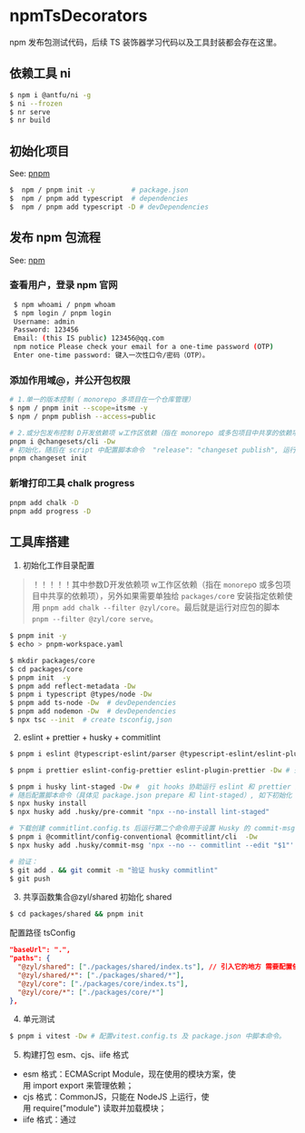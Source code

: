 # npmTsDecorators

npm 发布包测试代码，后续 TS 装饰器学习代码以及工具封装都会存在这里。

## 依赖工具 ni

```sh
$ npm i @antfu/ni -g
$ ni --frozen
$ nr serve
$ nr build
```

## 初始化项目

See: [pnpm](https://pnpm.io/zh/pnpm-cli)

```bash
$  npm / pnpm init -y         # package.json
$  npm / pnpm add typescript  # dependencies
$  npm / pnpm add typescript -D # devDependencies
```

## 发布 npm 包流程

See: [npm](https://www.npmjs.com/)

### 查看用户，登录 npm 官网

```bash
 $ npm whoami / pnpm whoam
 $ npm login / pnpm login
 Username: admin
 Password: 123456
 Email: (this IS public) 123456@qq.com
 npm notice Please check your email for a one-time password (OTP)
 Enter one-time password: 键入一次性口令/密码（OTP）。
```

### 添加作用域@，并公开包权限

```bash
# 1.单一的版本控制（ monorepo 多项目在一个仓库管理）
$ npm / pnpm init --scope=itsme -y
$ npm / pnpm publish --access=public

# 2.或分包发布控制 D开发依赖项 w工作区依赖（指在 monorepo 或多包项目中共享的依赖项）
pnpm i @changesets/cli -Dw
# 初始化，随后在 script 中配置脚本命令  "release": "changeset publish", 运行发布。
pnpm changeset init

```

### 新增打印工具 chalk progress

```bash
pnpm add chalk -D
pnpm add progress -D
```

## 工具库搭建

1. 初始化工作目录配置

> ！！！！！其中参数D开发依赖项 w工作区依赖（指在 `monorep`o 或多包项目中共享的依赖项），另外如果需要单独给 `packages/cor`e 安装指定依赖使用 `pnpm add chalk --filter @zyl/core`。最后就是运行对应包的脚本 `pnpm --filter @zyl/core serve`。

```bash
$ pnpm init -y
$ echo > pnpm-workspace.yaml

$ mkdir packages/core
$ cd packages/core
$ pnpm init  -y
$ pnpm add reflect-metadata -Dw
$ pnpm i typescript @types/node -Dw
$ pnpm add ts-node -Dw  # devDependencies
$ pnpm add nodemon -Dw  # devDependencies
$ npx tsc --init  # create tsconfig,json
```

2. eslint + prettier + husky + commitlint

```bash
$ pnpm i eslint @typescript-eslint/parser @typescript-eslint/eslint-plugin -Dw  # 去配置脚本命令和检查的规则。

$ pnpm i prettier eslint-config-prettier eslint-plugin-prettier -Dw # 去配置脚本命令  "format": "prettier --write --cache ." .表示当前目录所有文件， cache 只有修改过的文件或新添加的文件会被重新格式化。

$ pnpm i husky lint-staged -Dw #  git hooks 协助运行 eslint 和 prettier 进行校验。
# 随后配置脚本命令（具体见 package.json prepare 和 lint-staged）, 如下初始化 husky。
$ npx husky install
$ npx husky add .husky/pre-commit "npx --no-install lint-staged"

# 下载创建 commitlint.config.ts 后运行第二个命令用于设置 Husky 的 commit-msg 钩子的命令。
$ pnpm i @commitlint/config-conventional @commitlint/cli  -Dw
$ npx husky add .husky/commit-msg 'npx --no -- commitlint --edit "$1"'

# 验证：
$ git add . && git commit -m "验证 husky commitlint"
$ git push
```

3. 共享函数集合@zyl/shared
   初始化 shared

```bash
$ cd packages/shared && pnpm init
```

配置路径 tsConfig

```json
"baseUrl": ".",
"paths": {
  "@zyl/shared": ["./packages/shared/index.ts"], // 引入它的地方 需要配置依赖和安装。
  "@zyl/shared/*": ["./packages/shared/*"],
  "@zyl/core": ["./packages/core/index.ts"],
  "@zyl/core/*": ["./packages/core/*"]
},
```

4. 单元测试

```bash
$ pnpm i vitest -Dw # 配置vitest.config.ts 及 package.json 中脚本命令。

```

5. 构建打包
   esm、cjs、iife 格式

- esm 格式：ECMAScript Module，现在使用的模块方案，使用 import export 来管理依赖；
- cjs 格式：CommonJS，只能在 NodeJS 上运行，使用 require("module") 读取并加载模块；
- iife 格式：通过 <script> 标签引入的自执行函数；

```bash
$ pnpm add tsup -Dw # 使用 tsup.config 处理 （用于打包 TypeScript 项目的工具）
```

tsup.config 配置:

```js
  {
    entry: ['packages/shared/index.ts'],
    format: ['cjs', 'esm', 'iife'],
    outDir: 'packages/shared/dist',
    dts: true,
    metafile: true,
    minify: true,
    splitting: false,
    sourcemap: true,
    clean: true, // 先清除打包的目录!
  },
```

配置好 tsup 后在对应包 package.json 配置好路径, 例如 shared 包配置.

````json
 "main": "./dist/index.js",
  "module": "./dist/index.mjs",
  "unpkg": "./dist/index.global.js",
  "types": "./dist/index.d.ts",
  "exports": {
    ".": {
      "require": "./dist/index.js",
      "import": "./dist/index.mjs",
      "types": "./dist/index.d.ts"
    },
    "./*": "./*"
  },```
````
